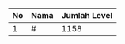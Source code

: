 | No | Nama            | Jumlah Level |
|----|-----------------|--------------|
| 1  | #    |    1158        |
